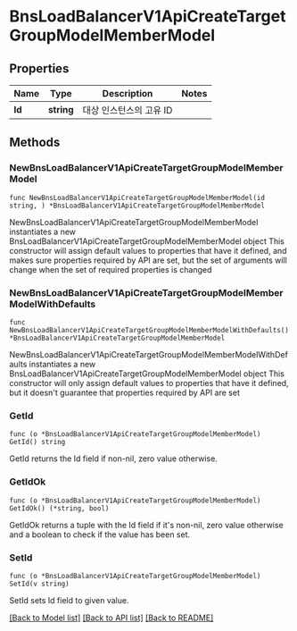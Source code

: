 # BnsLoadBalancerV1ApiCreateTargetGroupModelMemberModel

## Properties

Name | Type | Description | Notes
------------ | ------------- | ------------- | -------------
**Id** | **string** | 대상 인스턴스의 고유 ID | 

## Methods

### NewBnsLoadBalancerV1ApiCreateTargetGroupModelMemberModel

`func NewBnsLoadBalancerV1ApiCreateTargetGroupModelMemberModel(id string, ) *BnsLoadBalancerV1ApiCreateTargetGroupModelMemberModel`

NewBnsLoadBalancerV1ApiCreateTargetGroupModelMemberModel instantiates a new BnsLoadBalancerV1ApiCreateTargetGroupModelMemberModel object
This constructor will assign default values to properties that have it defined,
and makes sure properties required by API are set, but the set of arguments
will change when the set of required properties is changed

### NewBnsLoadBalancerV1ApiCreateTargetGroupModelMemberModelWithDefaults

`func NewBnsLoadBalancerV1ApiCreateTargetGroupModelMemberModelWithDefaults() *BnsLoadBalancerV1ApiCreateTargetGroupModelMemberModel`

NewBnsLoadBalancerV1ApiCreateTargetGroupModelMemberModelWithDefaults instantiates a new BnsLoadBalancerV1ApiCreateTargetGroupModelMemberModel object
This constructor will only assign default values to properties that have it defined,
but it doesn't guarantee that properties required by API are set

### GetId

`func (o *BnsLoadBalancerV1ApiCreateTargetGroupModelMemberModel) GetId() string`

GetId returns the Id field if non-nil, zero value otherwise.

### GetIdOk

`func (o *BnsLoadBalancerV1ApiCreateTargetGroupModelMemberModel) GetIdOk() (*string, bool)`

GetIdOk returns a tuple with the Id field if it's non-nil, zero value otherwise
and a boolean to check if the value has been set.

### SetId

`func (o *BnsLoadBalancerV1ApiCreateTargetGroupModelMemberModel) SetId(v string)`

SetId sets Id field to given value.



[[Back to Model list]](../README.md#documentation-for-models) [[Back to API list]](../README.md#documentation-for-api-endpoints) [[Back to README]](../README.md)


